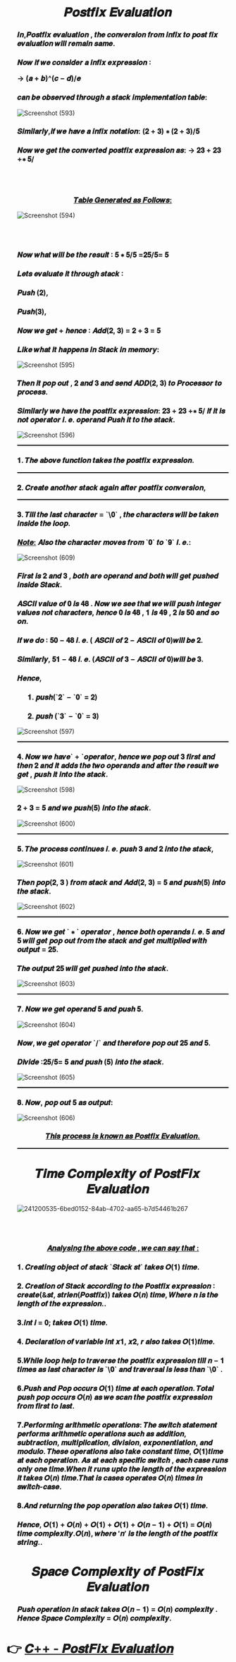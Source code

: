 <h1 align="Center">𝑷𝒐𝒔𝒕𝒇𝒊𝒙 𝑬𝒗𝒂𝒍𝒖𝒂𝒕𝒊𝒐𝒏</h1>
  
<ul>  
  
<h3>𝑰𝒏,𝑷𝒐𝒔𝒕𝒇𝒊𝒙 𝒆𝒗𝒂𝒍𝒖𝒂𝒕𝒊𝒐𝒏 , 𝒕𝒉𝒆 𝒄𝒐𝒏𝒗𝒆𝒓𝒔𝒊𝒐𝒏 𝒇𝒓𝒐𝒎 𝒊𝒏𝒇𝒊𝒙 𝒕𝒐
𝒑𝒐𝒔𝒕 𝒇𝒊𝒙 𝒆𝒗𝒂𝒍𝒖𝒂𝒕𝒊𝒐𝒏 𝒘𝒊𝒍𝒍 𝒓𝒆𝒎𝒂𝒊𝒏 𝒔𝒂𝒎𝒆.</h3>
<h3>𝑵𝒐𝒘 𝒊𝒇 𝒘𝒆 𝒄𝒐𝒏𝒔𝒊𝒅𝒆𝒓 𝒂 𝒊𝒏𝒇𝒊𝒙 𝒆𝒙𝒑𝒓𝒆𝒔𝒔𝒊𝒐𝒏 ∶
  
→ (𝒂 + 𝒃)^(𝒄 − 𝒅)/𝒆</h3>
  
<h3>  𝒄𝒂𝒏 𝒃𝒆 𝒐𝒃𝒔𝒆𝒓𝒗𝒆𝒅 𝒕𝒉𝒓𝒐𝒖𝒈𝒉 𝒂 𝒔𝒕𝒂𝒄𝒌 𝒊𝒎𝒑𝒍𝒆𝒎𝒆𝒏𝒕𝒂𝒕𝒊𝒐𝒏 𝒕𝒂𝒃𝒍𝒆:</h3>
  
![Screenshot (593)](https://github.com/AvinandanBose/PostFix_Evaluation-Space_Time_Complexity/assets/38869235/f4f784a3-83ef-47d8-a31f-ff752c6dbfc4)
  
<h3>𝑺𝒊𝒎𝒊𝒍𝒂𝒓𝒍𝒚,𝒊𝒇 𝒘𝒆 𝒉𝒂𝒗𝒆 𝒂 𝒊𝒏𝒇𝒊𝒙 𝒏𝒐𝒕𝒂𝒕𝒊𝒐𝒏:
(𝟐 + 𝟑) ∗ (𝟐 + 𝟑)/𝟓</h3>
  
<h3>𝑵𝒐𝒘 𝒘𝒆 𝒈𝒆𝒕 𝒕𝒉𝒆 𝒄𝒐𝒏𝒗𝒆𝒓𝒕𝒆𝒅 𝒑𝒐𝒔𝒕𝒇𝒊𝒙 𝒆𝒙𝒑𝒓𝒆𝒔𝒔𝒊𝒐𝒏 𝒂𝒔:
→ 𝟐𝟑 + 𝟐𝟑 +∗ 𝟓/</h3>
  
<br>  
<br> 
  
<h3 align="Center"><ins>𝑻𝒂𝒃𝒍𝒆 𝑮𝒆𝒏𝒆𝒓𝒂𝒕𝒆𝒅 𝒂𝒔 𝑭𝒐𝒍𝒍𝒐𝒘𝒔:</ins></h3>  
  
![Screenshot (594)](https://github.com/AvinandanBose/PostFix_Evaluation-Space_Time_Complexity/assets/38869235/1d79a57b-f29c-4ccb-a6ab-783a9935c66e)
  
<br>  
<br>
  
<h3>  𝑵𝒐𝒘 𝒘𝒉𝒂𝒕 𝒘𝒊𝒍𝒍 𝒃𝒆 𝒕𝒉𝒆 𝒓𝒆𝒔𝒖𝒍𝒕 ∶ 𝟓 ∗ 𝟓/𝟓 =𝟐𝟓/𝟓= 𝟓</h3>
  
<h3>𝑳𝒆𝒕𝒔 𝒆𝒗𝒂𝒍𝒖𝒂𝒕𝒆 𝒊𝒕 𝒕𝒉𝒓𝒐𝒖𝒈𝒉 𝒔𝒕𝒂𝒄𝒌 ∶</h3>
<h3>𝑷𝒖𝒔𝒉 (𝟐),</h3>
<h3>𝑷𝒖𝒔𝒉(𝟑),</h3>
<h3>𝑵𝒐𝒘 𝒘𝒆 𝒈𝒆𝒕 + 𝒉𝒆𝒏𝒄𝒆 ∶ 𝑨𝒅𝒅(𝟐, 𝟑) = 𝟐 + 𝟑 = 𝟓</h3>
<h3>𝑳𝒊𝒌𝒆 𝒘𝒉𝒂𝒕 𝒊𝒕 𝒉𝒂𝒑𝒑𝒆𝒏𝒔 𝒊𝒏 𝑺𝒕𝒂𝒄𝒌 𝒊𝒏 𝒎𝒆𝒎𝒐𝒓𝒚: </h3> 
  
![Screenshot (595)](https://github.com/AvinandanBose/PostFix_Evaluation-Space_Time_Complexity/assets/38869235/3f89591c-41fb-4494-95e6-c730975c0428)
  
  
 <h3> 𝑻𝒉𝒆𝒏 𝒊𝒕 𝒑𝒐𝒑 𝒐𝒖𝒕 , 𝟐 𝒂𝒏𝒅 𝟑 𝒂𝒏𝒅 𝒔𝒆𝒏𝒅 𝑨𝑫𝑫(𝟐, 𝟑) 𝒕𝒐 𝑷𝒓𝒐𝒄𝒆𝒔𝒔𝒐𝒓 𝒕𝒐
𝒑𝒓𝒐𝒄𝒆𝒔𝒔.</h3> 
<h3>𝑺𝒊𝒎𝒊𝒍𝒂𝒓𝒍𝒚 𝒘𝒆 𝒉𝒂𝒗𝒆 𝒕𝒉𝒆 𝒑𝒐𝒔𝒕𝒇𝒊𝒙 𝒆𝒙𝒑𝒓𝒆𝒔𝒔𝒊𝒐𝒏: 𝟐𝟑 + 𝟐𝟑 +∗ 𝟓/ 𝒊𝒇 𝒊𝒕 𝒊𝒔 𝒏𝒐𝒕 𝒐𝒑𝒆𝒓𝒂𝒕𝒐𝒓 𝒊. 𝒆. 𝒐𝒑𝒆𝒓𝒂𝒏𝒅 𝑷𝒖𝒔𝒉 𝒊𝒕 𝒕𝒐 𝒕𝒉𝒆 𝒔𝒕𝒂𝒄𝒌.</h3> 
  
![Screenshot (596)](https://github.com/AvinandanBose/PostFix_Evaluation-Space_Time_Complexity/assets/38869235/4ca7092c-2631-4ce7-a9bc-b6d84ec66c42)
  
 <hr style="color:black;background-color:black;height:2px">
 <h3>𝟏. 𝑻𝒉𝒆 𝒂𝒃𝒐𝒗𝒆 𝒇𝒖𝒏𝒄𝒕𝒊𝒐𝒏 𝒕𝒂𝒌𝒆𝒔 𝒕𝒉𝒆 𝒑𝒐𝒔𝒕𝒇𝒊𝒙 𝒆𝒙𝒑𝒓𝒆𝒔𝒔𝒊𝒐𝒏.</h3>
 <hr style="color:black;background-color:black;height:2px">  
 <h3>𝟐. 𝑪𝒓𝒆𝒂𝒕𝒆 𝒂𝒏𝒐𝒕𝒉𝒆𝒓 𝒔𝒕𝒂𝒄𝒌 𝒂𝒈𝒂𝒊𝒏 𝒂𝒇𝒕𝒆𝒓 𝒑𝒐𝒔𝒕𝒇𝒊𝒙 𝒄𝒐𝒏𝒗𝒆𝒓𝒔𝒊𝒐𝒏,</h3>
  <hr style="color:black;background-color:black;height:2px"> 
 <h3>𝟑. 𝑻𝒊𝒍𝒍 𝒕𝒉𝒆 𝒍𝒂𝒔𝒕 𝒄𝒉𝒂𝒓𝒂𝒄𝒕𝒆𝒓 = `\𝟎` , 𝒕𝒉𝒆 𝒄𝒉𝒂𝒓𝒂𝒄𝒕𝒆𝒓𝒔
𝒘𝒊𝒍𝒍 𝒃𝒆 𝒕𝒂𝒌𝒆𝒏 𝒊𝒏𝒔𝒊𝒅𝒆 𝒕𝒉𝒆 𝒍𝒐𝒐𝒑.</h3>
  
 <h3><ins>𝑵𝒐𝒕𝒆:</ins> 𝑨𝒍𝒔𝒐 𝒕𝒉𝒆 𝒄𝒉𝒂𝒓𝒂𝒄𝒕𝒆𝒓 𝒎𝒐𝒗𝒆𝒔 𝒇𝒓𝒐𝒎 `𝟎` 𝒕𝒐 `𝟗` 𝒊. 𝒆.:</h3> 
   
 ![Screenshot (609)](https://github.com/AvinandanBose/PostFix_Evaluation-Space_Time_Complexity/assets/38869235/b5c35610-e715-49cc-ae29-9c0633e8bb29)
   
 <h3>𝑭𝒊𝒓𝒔𝒕 𝒊𝒔 𝟐 𝒂𝒏𝒅 𝟑 , 𝒃𝒐𝒕𝒉 𝒂𝒓𝒆 𝒐𝒑𝒆𝒓𝒂𝒏𝒅 𝒂𝒏𝒅 𝒃𝒐𝒕𝒉 𝒘𝒊𝒍𝒍 𝒈𝒆𝒕 𝒑𝒖𝒔𝒉𝒆𝒅
𝒊𝒏𝒔𝒊𝒅𝒆 𝑺𝒕𝒂𝒄𝒌.</h3>
    
 <h3>𝑨𝑺𝑪𝑰𝑰 𝒗𝒂𝒍𝒖𝒆 𝒐𝒇 𝟎 𝒊𝒔 𝟒𝟖 . 𝑵𝒐𝒘 𝒘𝒆 𝒔𝒆𝒆 𝒕𝒉𝒂𝒕 𝒘𝒆 𝒘𝒊𝒍𝒍 𝒑𝒖𝒔𝒉 𝒊𝒏𝒕𝒆𝒈𝒆𝒓
𝒗𝒂𝒍𝒖𝒆𝒔 𝒏𝒐𝒕 𝒄𝒉𝒂𝒓𝒂𝒄𝒕𝒆𝒓𝒔, 𝒉𝒆𝒏𝒄𝒆 𝟎 𝒊𝒔 𝟒𝟖 , 𝟏 𝒊𝒔 𝟒𝟗 , 𝟐 𝒊𝒔 𝟓𝟎 𝒂𝒏𝒅
𝒔𝒐 𝒐𝒏.  </h3>
  
 <h3>𝑰𝒇 𝒘𝒆 𝒅𝒐 ∶ 𝟓𝟎 − 𝟒𝟖 𝒊. 𝒆. ( 𝑨𝑺𝑪𝑰𝑰 𝒐𝒇 𝟐 − 𝑨𝑺𝑪𝑰𝑰 𝒐𝒇 𝟎)𝒘𝒊𝒍𝒍 𝒃𝒆 𝟐.</h3>
 <h3>𝑺𝒊𝒎𝒊𝒍𝒂𝒓𝒍𝒚, 𝟓𝟏 − 𝟒𝟖 𝒊. 𝒆. (𝑨𝑺𝑪𝑰𝑰 𝒐𝒇 𝟑 − 𝑨𝑺𝑪𝑰𝑰 𝒐𝒇 𝟎)𝒘𝒊𝒍𝒍 𝒃𝒆 𝟑.</h3>
  
<h3>𝑯𝒆𝒏𝒄𝒆,</h3>
 
<ul>
  
<h3>𝟏. 𝒑𝒖𝒔𝒉(`𝟐` − `𝟎` = 𝟐)</h3>
<h3>𝟐. 𝒑𝒖𝒔𝒉 (`𝟑` − `𝟎` = 𝟑)</h3>
    
</ul>  
  
![Screenshot (597)](https://github.com/AvinandanBose/PostFix_Evaluation-Space_Time_Complexity/assets/38869235/124c4bf7-6bd3-458f-b29f-c34940816460)

  <hr style="color:black;background-color:black;height:2px">
  
<h3>𝟒. 𝑵𝒐𝒘 𝒘𝒆 𝒉𝒂𝒗𝒆` + `𝒐𝒑𝒆𝒓𝒂𝒕𝒐𝒓, 𝒉𝒆𝒏𝒄𝒆 𝒘𝒆 𝒑𝒐𝒑 𝒐𝒖𝒕 𝟑 𝒇𝒊𝒓𝒔𝒕
𝒂𝒏𝒅 𝒕𝒉𝒆𝒏 𝟐 𝒂𝒏𝒅 𝒊𝒕 𝒂𝒅𝒅𝒔 𝒕𝒉𝒆 𝒕𝒘𝒐 𝒐𝒑𝒆𝒓𝒂𝒏𝒅𝒔 𝒂𝒏𝒅 𝒂𝒇𝒕𝒆𝒓 𝒕𝒉𝒆 𝒓𝒆𝒔𝒖𝒍𝒕
𝒘𝒆 𝒈𝒆𝒕 , 𝒑𝒖𝒔𝒉 𝒊𝒕 𝒊𝒏𝒕𝒐 𝒕𝒉𝒆 𝒔𝒕𝒂𝒄𝒌.  </h3>
  
 ![Screenshot (598)](https://github.com/AvinandanBose/PostFix_Evaluation-Space_Time_Complexity/assets/38869235/c8fa8af5-cd48-4f6d-979e-0f8be54e57b2)
  
<h3>  𝟐 + 𝟑 = 𝟓 𝒂𝒏𝒅 𝒘𝒆 𝒑𝒖𝒔𝒉(𝟓) 𝒊𝒏𝒕𝒐 𝒕𝒉𝒆 𝒔𝒕𝒂𝒄𝒌.</h3>
  
![Screenshot (600)](https://github.com/AvinandanBose/PostFix_Evaluation-Space_Time_Complexity/assets/38869235/ad0e3092-7143-4da1-9332-bd7bb5ca3ed4)
  
 <hr style="color:black;background-color:black;height:2px">
  
  <h3>  𝟓. 𝑻𝒉𝒆 𝒑𝒓𝒐𝒄𝒆𝒔𝒔 𝒄𝒐𝒏𝒕𝒊𝒏𝒖𝒆𝒔 𝒊. 𝒆. 𝒑𝒖𝒔𝒉 𝟑 𝒂𝒏𝒅 𝟐 𝒊𝒏𝒕𝒐 𝒕𝒉𝒆 𝒔𝒕𝒂𝒄𝒌,</h3>
  
  ![Screenshot (601)](https://github.com/AvinandanBose/PostFix_Evaluation-Space_Time_Complexity/assets/38869235/78397399-7561-4d2a-b289-e7315dcef127)
  
<h3>  𝑻𝒉𝒆𝒏 𝒑𝒐𝒑(𝟐, 𝟑 ) 𝒇𝒓𝒐𝒎 𝒔𝒕𝒂𝒄𝒌 𝒂𝒏𝒅 𝑨𝒅𝒅(𝟐, 𝟑) = 𝟓 𝒂𝒏𝒅
𝒑𝒖𝒔𝒉(𝟓) 𝒊𝒏𝒕𝒐 𝒕𝒉𝒆 𝒔𝒕𝒂𝒄𝒌.</h3>
  
  ![Screenshot (602)](https://github.com/AvinandanBose/PostFix_Evaluation-Space_Time_Complexity/assets/38869235/63ac3307-51eb-484a-b869-d66e0630285d)

 <hr style="color:black;background-color:black;height:2px">
  
<h3>  𝟔. 𝑵𝒐𝒘 𝒘𝒆 𝒈𝒆𝒕 ` ∗ ` 𝒐𝒑𝒆𝒓𝒂𝒕𝒐𝒓 , 𝒉𝒆𝒏𝒄𝒆 𝒃𝒐𝒕𝒉 𝒐𝒑𝒆𝒓𝒂𝒏𝒅𝒔 𝒊. 𝒆.
𝟓 𝒂𝒏𝒅 𝟓 𝒘𝒊𝒍𝒍 𝒈𝒆𝒕 𝒑𝒐𝒑 𝒐𝒖𝒕 𝒇𝒓𝒐𝒎 𝒕𝒉𝒆 𝒔𝒕𝒂𝒄𝒌 𝒂𝒏𝒅 𝒈𝒆𝒕 𝒎𝒖𝒍𝒕𝒊𝒑𝒍𝒊𝒆𝒅
𝒘𝒊𝒕𝒉 𝒐𝒖𝒕𝒑𝒖𝒕 = 𝟐𝟓.</h3>
  
<h3>𝑻𝒉𝒆 𝒐𝒖𝒕𝒑𝒖𝒕 𝟐𝟓 𝒘𝒊𝒍𝒍 𝒈𝒆𝒕 𝒑𝒖𝒔𝒉𝒆𝒅 𝒊𝒏𝒕𝒐 𝒕𝒉𝒆 𝒔𝒕𝒂𝒄𝒌.  </h3>
  
![Screenshot (603)](https://github.com/AvinandanBose/PostFix_Evaluation-Space_Time_Complexity/assets/38869235/2c3884c1-81d3-46cc-9513-b7fd9b963c41)
  
 <hr style="color:black;background-color:black;height:2px">
    
  
 <h3>𝟕. 𝑵𝒐𝒘 𝒘𝒆 𝒈𝒆𝒕 𝒐𝒑𝒆𝒓𝒂𝒏𝒅 𝟓 𝒂𝒏𝒅 𝒑𝒖𝒔𝒉 𝟓.</h3>
  
 ![Screenshot (604)](https://github.com/AvinandanBose/PostFix_Evaluation-Space_Time_Complexity/assets/38869235/266686a1-e547-4864-9578-749237cdb110)
  
 <h3>𝑵𝒐𝒘, 𝒘𝒆 𝒈𝒆𝒕 𝒐𝒑𝒆𝒓𝒂𝒕𝒐𝒓 `/` 𝒂𝒏𝒅 𝒕𝒉𝒆𝒓𝒆𝒇𝒐𝒓𝒆 𝒑𝒐𝒑 𝒐𝒖𝒕 𝟐𝟓 𝒂𝒏𝒅 𝟓. </h3>
  
<h3>  𝑫𝒊𝒗𝒊𝒅𝒆 ∶𝟐𝟓/𝟓= 𝟓 𝒂𝒏𝒅 𝒑𝒖𝒔𝒉 (𝟓) 𝒊𝒏𝒕𝒐 𝒕𝒉𝒆 𝒔𝒕𝒂𝒄𝒌.</h3>
  
  ![Screenshot (605)](https://github.com/AvinandanBose/PostFix_Evaluation-Space_Time_Complexity/assets/38869235/26ddf741-5d5a-4000-b221-5a1e0c73f956)
  
 <hr style="color:black;background-color:black;height:2px">
  
<h3>  𝟖. 𝑵𝒐𝒘, 𝒑𝒐𝒑 𝒐𝒖𝒕 𝟓 𝒂𝒔 𝒐𝒖𝒕𝒑𝒖𝒕:</h3>
  
  ![Screenshot (606)](https://github.com/AvinandanBose/PostFix_Evaluation-Space_Time_Complexity/assets/38869235/68d63995-29d7-43ab-8352-3d16d887f85a)


<h3 align="Center"><ins>𝑻𝒉𝒊𝒔 𝒑𝒓𝒐𝒄𝒆𝒔𝒔 𝒊𝒔 𝒌𝒏𝒐𝒘𝒏 𝒂𝒔 𝑷𝒐𝒔𝒕𝒇𝒊𝒙 𝑬𝒗𝒂𝒍𝒖𝒂𝒕𝒊𝒐𝒏.</ins></h3>
  
 <hr style="color:black;background-color:black;height:2px">
  
</ul>  

<h1></h1>
<h1 align="Center">𝑻𝒊𝒎𝒆 𝑪𝒐𝒎𝒑𝒍𝒆𝒙𝒊𝒕𝒚 𝒐𝒇 𝑷𝒐𝒔𝒕𝑭𝒊𝒙 𝑬𝒗𝒂𝒍𝒖𝒂𝒕𝒊𝒐𝒏 </h1>
  
<ul>
  
  ![241200535-6bed0152-84ab-4702-aa65-b7d54461b267](https://github.com/AvinandanBose/PostFix_Evaluation-Space_Time_Complexity/assets/38869235/19aaaf48-1c83-4291-9b93-9f5975d84d8f)


<br>
<br>  
<h3 align="Center"><ins>  𝑨𝒏𝒂𝒍𝒚𝒔𝒊𝒏𝒈 𝒕𝒉𝒆 𝒂𝒃𝒐𝒗𝒆 𝒄𝒐𝒅𝒆 , 𝒘𝒆 𝒄𝒂𝒏 𝒔𝒂𝒚 𝒕𝒉𝒂𝒕 :</ins></h3>
  
<h3>𝟏. 𝑪𝒓𝒆𝒂𝒕𝒊𝒏𝒈 𝒐𝒃𝒋𝒆𝒄𝒕 𝒐𝒇 𝒔𝒕𝒂𝒄𝒌 `𝑺𝒕𝒂𝒄𝒌 𝒔𝒕` 𝒕𝒂𝒌𝒆𝒔 𝑶(𝟏)
𝒕𝒊𝒎𝒆.</h3>
<h3>𝟐. 𝑪𝒓𝒆𝒂𝒕𝒊𝒐𝒏 𝒐𝒇 𝑺𝒕𝒂𝒄𝒌 𝒂𝒄𝒄𝒐𝒓𝒅𝒊𝒏𝒈 𝒕𝒐 𝒕𝒉𝒆 𝑷𝒐𝒔𝒕𝒇𝒊𝒙
𝒆𝒙𝒑𝒓𝒆𝒔𝒔𝒊𝒐𝒏 ∶ 𝒄𝒓𝒆𝒂𝒕𝒆(&𝒔𝒕, 𝒔𝒕𝒓𝒍𝒆𝒏(𝑷𝒐𝒔𝒕𝒇𝒊𝒙))
𝒕𝒂𝒌𝒆𝒔 𝑶(𝒏) 𝒕𝒊𝒎𝒆, 𝑾𝒉𝒆𝒓𝒆 𝒏 𝒊𝒔 𝒕𝒉𝒆 𝒍𝒆𝒏𝒈𝒕𝒉 𝒐𝒇 𝒕𝒉𝒆 𝒆𝒙𝒑𝒓𝒆𝒔𝒔𝒊𝒐𝒏.. </h3>
<h3>𝟑.𝒊𝒏𝒕 𝒊 = 𝟎; 𝒕𝒂𝒌𝒆𝒔 𝑶(𝟏) 𝒕𝒊𝒎𝒆.</h3>
<h3>𝟒. 𝑫𝒆𝒄𝒍𝒂𝒓𝒂𝒕𝒊𝒐𝒏 𝒐𝒇 𝒗𝒂𝒓𝒊𝒂𝒃𝒍𝒆 𝒊𝒏𝒕 𝒙𝟏, 𝒙𝟐, 𝒓 𝒂𝒍𝒔𝒐 𝒕𝒂𝒌𝒆𝒔 𝑶(𝟏)𝒕𝒊𝒎𝒆.</h3>
<h3>𝟓.𝑾𝒉𝒊𝒍𝒆 𝒍𝒐𝒐𝒑 𝒉𝒆𝒍𝒑 𝒕𝒐 𝒕𝒓𝒂𝒗𝒆𝒓𝒔𝒆 𝒕𝒉𝒆 𝒑𝒐𝒔𝒕𝒇𝒊𝒙 𝒆𝒙𝒑𝒓𝒆𝒔𝒔𝒊𝒐𝒏
𝒕𝒊𝒍𝒍 𝒏 − 𝟏 𝒕𝒊𝒎𝒆𝒔 𝒂𝒔 𝒍𝒂𝒔𝒕 𝒄𝒉𝒂𝒓𝒂𝒄𝒕𝒆𝒓 𝒊𝒔 `\𝟎` 𝒂𝒏𝒅 𝒕𝒓𝒂𝒗𝒆𝒓𝒔𝒂𝒍
𝒊𝒔 𝒍𝒆𝒔𝒔 𝒕𝒉𝒂𝒏 `\𝟎` .</h3>
<h3>𝟔.𝑷𝒖𝒔𝒉 𝒂𝒏𝒅 𝑷𝒐𝒑 𝒐𝒄𝒄𝒖𝒓𝒔 𝑶(𝟏) 𝒕𝒊𝒎𝒆 𝒂𝒕 𝒆𝒂𝒄𝒉 𝒐𝒑𝒆𝒓𝒂𝒕𝒊𝒐𝒏. 𝑻𝒐𝒕𝒂𝒍 𝒑𝒖𝒔𝒉 𝒑𝒐𝒑 𝒐𝒄𝒄𝒖𝒓𝒔 𝑶(𝒏) 𝒂𝒔 𝒘𝒆 𝒔𝒄𝒂𝒏 𝒕𝒉𝒆 𝒑𝒐𝒔𝒕𝒇𝒊𝒙 𝒆𝒙𝒑𝒓𝒆𝒔𝒔𝒊𝒐𝒏 𝒇𝒓𝒐𝒎 𝒇𝒊𝒓𝒔𝒕 𝒕𝒐 𝒍𝒂𝒔𝒕.</h3>
<h3>𝟕.𝑷𝒆𝒓𝒇𝒐𝒓𝒎𝒊𝒏𝒈 𝒂𝒓𝒊𝒕𝒉𝒎𝒆𝒕𝒊𝒄 𝒐𝒑𝒆𝒓𝒂𝒕𝒊𝒐𝒏𝒔: 𝑻𝒉𝒆 𝒔𝒘𝒊𝒕𝒄𝒉 𝒔𝒕𝒂𝒕𝒆𝒎𝒆𝒏𝒕
𝒑𝒆𝒓𝒇𝒐𝒓𝒎𝒔 𝒂𝒓𝒊𝒕𝒉𝒎𝒆𝒕𝒊𝒄 𝒐𝒑𝒆𝒓𝒂𝒕𝒊𝒐𝒏𝒔 𝒔𝒖𝒄𝒉 𝒂𝒔 𝒂𝒅𝒅𝒊𝒕𝒊𝒐𝒏,
𝒔𝒖𝒃𝒕𝒓𝒂𝒄𝒕𝒊𝒐𝒏, 𝒎𝒖𝒍𝒕𝒊𝒑𝒍𝒊𝒄𝒂𝒕𝒊𝒐𝒏, 𝒅𝒊𝒗𝒊𝒔𝒊𝒐𝒏, 𝒆𝒙𝒑𝒐𝒏𝒆𝒏𝒕𝒊𝒂𝒕𝒊𝒐𝒏,
𝒂𝒏𝒅 𝒎𝒐𝒅𝒖𝒍𝒐.
𝑻𝒉𝒆𝒔𝒆 𝒐𝒑𝒆𝒓𝒂𝒕𝒊𝒐𝒏𝒔 𝒂𝒍𝒔𝒐 𝒕𝒂𝒌𝒆 𝒄𝒐𝒏𝒔𝒕𝒂𝒏𝒕 𝒕𝒊𝒎𝒆, 𝑶(𝟏)𝒕𝒊𝒎𝒆 𝒂𝒕 𝒆𝒂𝒄𝒉 𝒐𝒑𝒆𝒓𝒂𝒕𝒊𝒐𝒏.
𝑨𝒔 𝒂𝒕 𝒆𝒂𝒄𝒉 𝒔𝒑𝒆𝒄𝒊𝒇𝒊𝒄 𝒔𝒘𝒊𝒕𝒄𝒉 , 𝒆𝒂𝒄𝒉 𝒄𝒂𝒔𝒆 𝒓𝒖𝒏𝒔 𝒐𝒏𝒍𝒚 𝒐𝒏𝒆 𝒕𝒊𝒎𝒆.𝑾𝒉𝒆𝒏 𝒊𝒕 𝒓𝒖𝒏𝒔 𝒖𝒑𝒕𝒐 𝒕𝒉𝒆 𝒍𝒆𝒏𝒈𝒕𝒉  𝒐𝒇 𝒕𝒉𝒆 𝒆𝒙𝒑𝒓𝒆𝒔𝒔𝒊𝒐𝒏 𝒊𝒕 𝒕𝒂𝒌𝒆𝒔 𝑶(𝒏) 𝒕𝒊𝒎𝒆.𝑻𝒉𝒂𝒕 𝒊𝒔 𝒄𝒂𝒔𝒆𝒔 𝒐𝒑𝒆𝒓𝒂𝒕𝒆𝒔 𝑶(𝒏) 𝒕𝒊𝒎𝒆𝒔 𝒊𝒏 𝒔𝒘𝒊𝒕𝒄𝒉-𝒄𝒂𝒔𝒆.</h3>
<h3>𝟖.𝑨𝒏𝒅 𝒓𝒆𝒕𝒖𝒓𝒏𝒊𝒏𝒈 𝒕𝒉𝒆 𝒑𝒐𝒑 𝒐𝒑𝒆𝒓𝒂𝒕𝒊𝒐𝒏 𝒂𝒍𝒔𝒐 𝒕𝒂𝒌𝒆𝒔 𝑶(𝟏) 𝒕𝒊𝒎𝒆.</h3> 
<h3>𝑯𝒆𝒏𝒄𝒆, 𝑶(𝟏) + 𝑶(𝒏) + 𝑶(𝟏) + 𝑶(𝟏) + 𝑶(𝒏 − 𝟏) + 𝑶(𝟏) = 𝑶(𝒏) 
𝒕𝒊𝒎𝒆 𝒄𝒐𝒎𝒑𝒍𝒆𝒙𝒊𝒕𝒚.𝑶(𝒏), 𝒘𝒉𝒆𝒓𝒆 ′𝒏′ 𝒊𝒔 𝒕𝒉𝒆 𝒍𝒆𝒏𝒈𝒕𝒉 𝒐𝒇 𝒕𝒉𝒆 𝒑𝒐𝒔𝒕𝒇𝒊𝒙 𝒔𝒕𝒓𝒊𝒏𝒈..</h3>  
  
  
</ul>  

<h1></h1>
<h1 align="Center">𝑺𝒑𝒂𝒄𝒆 𝑪𝒐𝒎𝒑𝒍𝒆𝒙𝒊𝒕𝒚 𝒐𝒇 𝑷𝒐𝒔𝒕𝑭𝒊𝒙 𝑬𝒗𝒂𝒍𝒖𝒂𝒕𝒊𝒐𝒏 </h1>

<ul>
  
<h3>𝑷𝒖𝒔𝒉 𝒐𝒑𝒆𝒓𝒂𝒕𝒊𝒐𝒏 𝒊𝒏 𝒔𝒕𝒂𝒄𝒌 𝒕𝒂𝒌𝒆𝒔 𝑶(𝒏 − 𝟏) =
𝑶(𝒏) 𝒄𝒐𝒎𝒑𝒍𝒆𝒙𝒊𝒕𝒚 . 𝑯𝒆𝒏𝒄𝒆 𝑺𝒑𝒂𝒄𝒆 𝑪𝒐𝒎𝒑𝒍𝒆𝒙𝒊𝒕𝒚 =
𝑶(𝒏) 𝒄𝒐𝒎𝒑𝒍𝒆𝒙𝒊𝒕𝒚.</h3> 
</ul>  


<h2> </h2>
<h1> 👉 <a href="https://github.com/AvinandanBose/CPLUSPLUS_DataStructure"> 𝑪++ - 𝑷𝒐𝒔𝒕𝑭𝒊𝒙 𝑬𝒗𝒂𝒍𝒖𝒂𝒕𝒊𝒐𝒏 </a> </h1>
